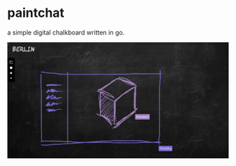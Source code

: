# paintchat

a simple digital chalkboard written in go.

![](https://raw.githubusercontent.com/moethu/paintchat/main/static/screenshot.png)

